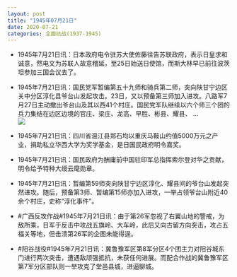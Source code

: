 ```yaml
---
layout: post
title: "1945年07月21日"
date: 2020-07-21
categories: 全面抗战(1937-1945)
---
```


<meta name="referrer" content="no-referrer" />

- 1945年7月21日讯：日本政府电令驻苏大使佐藤往告苏联政府，表示日皇求和诚意，然电文为苏联人故意稽延，至25日始送日使馆，而斯大林早已前往波茨坦参加三国会议去了。 

- 1945年7月21日讯：国民党军暂编第五十九师和骑兵第二师，突向陕甘宁边区关中分区淳化县爷台山发起攻击。23日，又以预备第三师加入进攻。八路军7月27日主动撤出爷台山及其以西41个村庄。国民党军队继续以六个师三个团的兵力集结在边区边境的官庄、梁庄、龙高、早胜、彬县、耀县、 ... <br/><img src="https://wx3.sinaimg.cn/large/aca367d8ly1ggyugw0ez4j20c8090t8r.jpg" />

- 1945年7月21日讯：四川省温江县郑石均以重庆马鞍山约值5000万元之产业，捐助私立华西大学为奖学基金，是日国民政府明令嘉奖。 

- 1945年7月21日讯：国民政府为酬庸前中国驻印军总指挥索尔登对华之贡献，明令给予特种大绶云麾勋章。 

- 1945年7月21日讯：暂编第59师突向陕甘宁边区淳化、耀县间的爷台山发起突然进攻。随后，预备第3师、暂编第15师亦加入进攻，一举占领爷台山附近40余个村庄，史称“淳化事件”。 

- #广西反攻作战#1945年7月21日讯：由于第26军忽视了右翼山地的警戒，为敌所乘，日军于反击中攻战五旗岭、大车岭，此后又向古留方向突击，攻占五福关等地，但击溃第26军的企图未能得逞。 

- #阳谷战役#1945年7月21日讯：冀鲁豫军区第8军分区4个团主力对阳谷城东门进行两次突击，遭遇敌顽强抵抗，未获任何进展。而配合作战的冀鲁豫军区第7军分区部队则一举攻克了堂邑县城，进逼聊城。 

